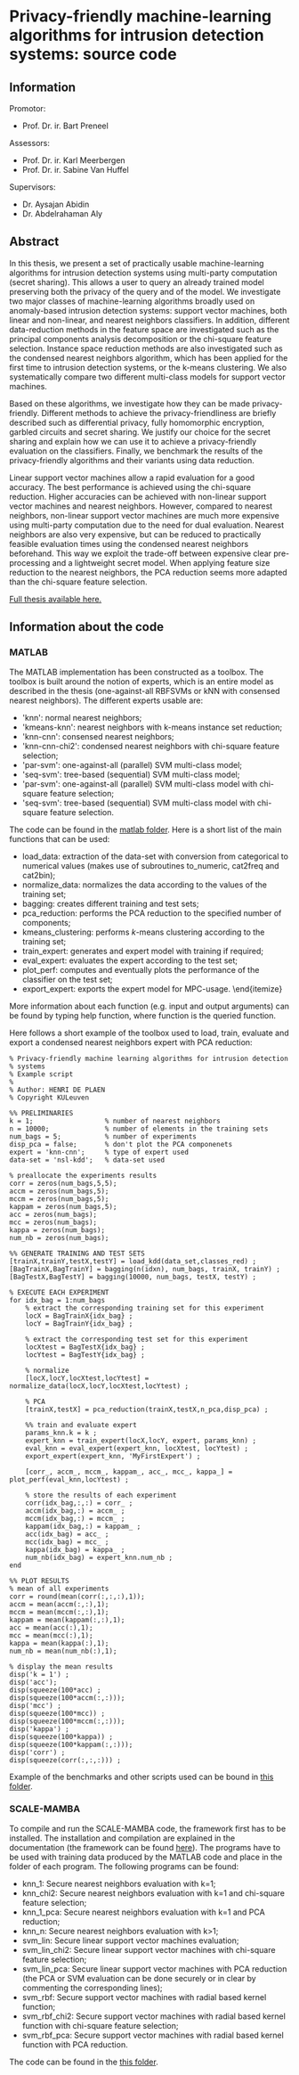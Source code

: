 # Privacy-friendly machine-learning algorithms for intrusion detection systems: source code

## Information
Promotor: 
* Prof. Dr. ir. Bart Preneel

Assessors:
* Prof. Dr. ir. Karl Meerbergen
* Prof. Dr. ir. Sabine Van Huffel

Supervisors:
* Dr. Aysajan Abidin
* Dr. Abdelrahaman Aly

## Abstract
In this thesis, we present a set of practically usable machine-learning algorithms for intrusion detection systems using multi-party computation (secret sharing). This allows a user to query an already trained model preserving both the privacy of the query and of the model. We investigate two major classes of machine-learning algorithms broadly used on anomaly-based intrusion detection systems: support vector machines, both linear and non-linear, and nearest neighbors classifiers. In addition, different data-reduction methods in the feature space are investigated such as the principal components analysis decomposition or the chi-square feature selection. Instance space reduction methods are also investigated such as the condensed nearest neighbors algorithm, which has been applied for the first time to intrusion detection systems, or the k-means clustering. We also systematically compare two different multi-class models for support vector machines.

Based on these algorithms, we investigate how they can be made privacy-friendly. Different methods to achieve the privacy-friendliness are briefly described such as differential privacy, fully homomorphic encryption, garbled circuits and secret sharing. We justify our choice for the secret sharing and explain how we can use it to achieve a privacy-friendly evaluation on the classifiers. Finally, we benchmark the results of the privacy-friendly algorithms and their variants using data reduction. 

Linear support vector machines allow a rapid evaluation for a good accuracy. The best performance is achieved using the chi-square reduction. Higher accuracies can be achieved with non-linear support vector machines and nearest neighbors. However, compared to nearest neighbors, non-linear support vector machines are much more expensive using multi-party computation due to the need for dual evaluation. Nearest neighbors are also very expensive, but can be reduced to practically feasible evaluation times using the condensed nearest neighbors beforehand. This way we exploit the trade-off between expensive clear pre-processing and a lightweight secret model. When applying feature size reduction to the nearest neighbors, the PCA reduction seems more adapted than the chi-square feature selection.

[Full thesis available here.](https://github.com/hdeplaen/masterthesis-pdf)

## Information about the code

### MATLAB
The MATLAB implementation has been constructed as a toolbox. The toolbox is built around the notion of experts, which is an entire model as described in the thesis (one-against-all RBFSVMs or kNN with consensed nearest neighbors). The different experts usable are:

* 'knn': normal nearest neighbors;
* 'kmeans-knn': nearest neighbors with k-means instance set reduction;
* 'knn-cnn': consensed nearest neighbors;
* 'knn-cnn-chi2': condensed nearest neighbors with chi-square feature selection;
* 'par-svm': one-against-all (parallel) SVM multi-class model;
* 'seq-svm': tree-based (sequential) SVM multi-class model;
* 'par-svm': one-against-all (parallel) SVM multi-class model with chi-square feature selection;
* 'seq-svm': tree-based (sequential) SVM multi-class model with chi-square feature selection.

The code can be found in the [matlab folder](https://github.com/hdeplaen/masterthesis-src/tree/master/matlab). Here is a short list of the main functions that can be used:
* load_data: extraction of the data-set with conversion from categorical to numerical values (makes use of subroutines to_numeric, cat2freq and cat2bin);
* normalize_data: normalizes the data according to the values of the training set;
* bagging: creates different training and test sets;
* pca_reduction: performs the PCA reduction to the specified number of components;
* kmeans_clustering: performs $k$-means clustering according to the training set;
* train_expert: generates and expert model with training if required;
* eval_expert: evaluates the expert according to the test set;
* plot_perf: computes and eventually plots the performance of the classifier on the test set;
* export_expert: exports the expert model for MPC-usage.
\end{itemize}

More information about each function (e.g. input and output arguments) can be found by typing help function, where function is the queried function.

Here follows a short example of the toolbox used to load, train, evaluate and export a condensed nearest neighbors expert with PCA reduction:
```
% Privacy-friendly machine learning algorithms for intrusion detection
% systems
% Example script
%
% Author: HENRI DE PLAEN
% Copyright KULeuven

%% PRELIMINARIES
k = 1;                  % number of nearest neighbors
n = 10000;              % number of elements in the training sets
num_bags = 5;           % number of experiments
disp_pca = false;       % don't plot the PCA componenets
expert = 'knn-cnn';     % type of expert used
data-set = 'nsl-kdd';   % data-set used

% preallocate the experiments results
corr = zeros(num_bags,5,5);
accm = zeros(num_bags,5);
mccm = zeros(num_bags,5);
kappam = zeros(num_bags,5);
acc = zeros(num_bags);
mcc = zeros(num_bags);
kappa = zeros(num_bags);
num_nb = zeros(num_bags);

%% GENERATE TRAINING AND TEST SETS
[trainX,trainY,testX,testY] = load_kdd(data_set,classes_red) ;
[BagTrainX,BagTrainY] = bagging(n(idxn), num_bags, trainX, trainY) ;
[BagTestX,BagTestY] = bagging(10000, num_bags, testX, testY) ;
        
% EXECUTE EACH EXPERIMENT
for idx_bag = 1:num_bags
    % extract the corresponding training set for this experiment
    locX = BagTrainX{idx_bag} ;
    locY = BagTrainY{idx_bag} ;
            
    % extract the corresponding test set for this experiment
    locXtest = BagTestX{idx_bag} ;
    locYtest = BagTestY{idx_bag} ;
            
    % normalize
    [locX,locY,locXtest,locYtest] = normalize_data(locX,locY,locXtest,locYtest) ;
            
    % PCA
    [trainX,testX] = pca_reduction(trainX,testX,n_pca,disp_pca) ;
            
    %% train and evaluate expert
    params_knn.k = k ;
    expert_knn = train_expert(locX,locY, expert, params_knn) ;
    eval_knn = eval_expert(expert_knn, locXtest, locYtest) ;
    export_expert(expert_knn, 'MyFirstExpert') ;
            
    [corr_, accm_, mccm_, kappam_, acc_, mcc_, kappa_] = plot_perf(eval_knn,locYtest) ;
    
    % store the results of each experiment
    corr(idx_bag,:,:) = corr_ ;
    accm(idx_bag,:) = accm_ ;
    mccm(idx_bag,:) = mccm_ ;
    kappam(idx_bag,:) = kappam_ ;
    acc(idx_bag) = acc_ ;
    mcc(idx_bag) = mcc_ ;
    kappa(idx_bag) = kappa_ ;
    num_nb(idx_bag) = expert_knn.num_nb ;
end
    
%% PLOT RESULTS
% mean of all experiments
corr = round(mean(corr(:,:,:),1));
accm = mean(accm(:,:),1);
mccm = mean(mccm(:,:),1);
kappam = mean(kappam(:,:),1);
acc = mean(acc(:),1);
mcc = mean(mcc(:),1);
kappa = mean(kappa(:),1);
num_nb = mean(num_nb(:),1);

% display the mean results
disp('k = 1') ;
disp('acc');
disp(squeeze(100*acc) ;
disp(squeeze(100*accm(:,:)));
disp('mcc') ;
disp(squeeze(100*mcc)) ;
disp(squeeze(100*mccm(:,:)));
disp('kappa') ;
disp(squeeze(100*kappa)) ;
disp(squeeze(100*kappam(:,:)));
disp('corr') ;
disp(squeeze(corr(:,:,:))) ;
```

Example of the benchmarks and other scripts used can be bound in [this folder](https://github.com/hdeplaen/masterthesis-src/tree/master/matlab/benchmarking).

### SCALE-MAMBA
To compile and run the SCALE-MAMBA code, the framework first has to be installed. The installation and compilation are explained in the documentation (the framework can be found [here](https://github.com/KULeuven-COSIC/SCALE-MAMBA)). The programs have to be used with training data produced by the MATLAB code and place in the  folder of each program. The following programs can be found:
* knn_1: Secure nearest neighbors evaluation with k=1;
* knn_chi2: Secure nearest neighbors evaluation with k=1 and chi-square feature selection;
* knn_1_pca: Secure nearest neighbors evaluation with k=1 and PCA reduction;
* knn_n: Secure nearest neighbors evaluation with k>1;
* svm_lin: Secure linear support vector machines evaluation;
* svm_lin_chi2: Secure linear support vector machines with chi-square feature selection;
* svm_lin_pca: Secure linear support vector machines with PCA reduction (the PCA or SVM evaluation can be done securely or in clear by commenting the corresponding lines);
* svm_rbf: Secure support vector machines with radial based kernel function;
* svm_rbf_chi2: Secure support vector machines with radial based kernel function with chi-square feature selection;
* svm_rbf_pca: Secure support vector machines with radial based kernel function with PCA reduction.

The code can be found in the [this folder](https://github.com/hdeplaen/masterthesis-src/tree/master/frameworks/scale-mamba/SCALE-MAMBA-master/Thesis).
